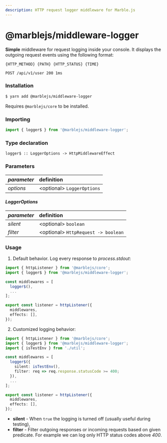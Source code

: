 ```yaml
---
description: HTTP request logger middleware for Marble.js
---
```


# @marblejs/middleware-logger

**Simple** middleware for request logging inside your console. It displays the outgoing request events using the following format:

```text
{HTTP_METHOD} {PATH} {HTTP_STATUS} {TIME}
```

```text
POST /api/v1/user 200 1ms
```

### Installation

```bash
$ yarn add @marblejs/middleware-logger
```

Requires `@marblejs/core` to be installed.

### Importing

```typescript
import { logger$ } from '@marblejs/middleware-logger';
```

### Type declaration

```text
logger$ :: LoggerOptions -> HttpMiddlewareEffect
```

### **Parameters**

| _parameter_ | definition |
| :--- | :--- |
| _options_ | &lt;optional&gt; `LoggerOptions` |

#### _**LoggerOptions**_

| _parameter_ | definition |
| :--- | :--- |
| _silent_ | &lt;optional&gt; `boolean` |
| _filter_ | &lt;optional&gt; `HttpRequest -> boolean` |

### Usage

1. Default behavior. Log every response to _process_._stdout_:

```typescript
import { httpListener } from '@marblejs/core';
import { logger$ } from '@marblejs/middleware-logger';

const middlewares = [
  logger$(),
  ...
];

export const listener = httpListener({
  middlewares,
  effects: [],
});
```

2. Customized logging behavior:

```typescript
import { httpListener } from '@marblejs/core';
import { logger$ } from '@marblejs/middleware-logger';
import { isTestEnv } from './util';

const middlewares = [
  logger$({
    silent: isTestEnv(),
    filter: req => req.response.statusCode >= 400;
  }),
  ...
];

export const listener = httpListener({
  middlewares,
  effects: [],
});
```

* **silent** - When `true` the logging is turned off \(usually useful during testing\),
* **filter** - Filter outgoing responses or incoming requests based on given predicate. For example we can log only HTTP status codes above _400_.

